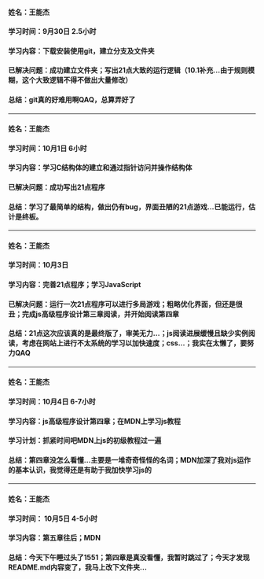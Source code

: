 #### 姓名：王能杰 ####
#### 学习时间：9月30日 2.5小时 ####
#### 学习内容：下载安装使用git，建立分支及文件夹 ####
#### 已解决问题：成功建立文件夹；写出21点大致的运行逻辑（10.1补充...由于规则模糊，这个大致逻辑不得不做出大量修改） ####
#### 总结：git真的好难用啊QAQ，总算弄好了 ####
---
#### 姓名：王能杰 ####
#### 学习时间：10月1日 6小时 ####
#### 学习内容：学习C结构体的建立和通过指针访问并操作结构体 ####
#### 已解决问题：成功写出21点程序 ####
#### 总结：学习了最简单的结构，做出仍有bug，界面丑陋的21点游戏...已能运行，估计是终板。 ####
---
#### 姓名：王能杰 ####
#### 学习时间：10月3日 ####
#### 学习内容：完善21点程序；学习JavaScript ####
#### 已解决问题：运行一次21点程序可以进行多局游戏；粗略优化界面，但还是很丑；完成js高级程序设计第三章阅读，并开始阅读第四章 ####
#### 总结：21点这次应该真的是最终版了，审美无力...；js阅读进展缓慢且缺少实例阅读，考虑在网站上进行不太系统的学习以加快速度；css...；我实在太懒了，要努力QAQ ####
---
#### 姓名：王能杰 ####
#### 学习时间：10月4日 6-7小时 ####
#### 学习内容：js高级程序设计第四章；在MDN上学习js教程 ####
#### 学习计划：抓紧时间吧MDN上js的初级教程过一遍 ####
#### 总结：第四章没怎么看懂...主要是一堆奇奇怪怪的名词；MDN加深了我对js运作的基本认识，我觉得还是有助于我加快学习js的 ####
---
#### 姓名：王能杰 ####
#### 学习时间： 10月5日 4-5小时 ####
#### 学习内容：第五章往后；MDN ####
#### 总结：今天下午睡过头了1551；第四章是真没看懂，我暂时跳过了；今天才发现README.md内容变了，我马上改下文件夹... ####
